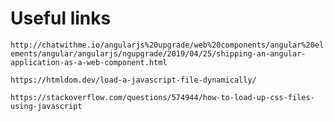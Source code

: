 # Useful links

`http://chatwithme.io/angularjs%20upgrade/web%20components/angular%20elements/angular/angularjs/ngupgrade/2019/04/25/shipping-an-angular-application-as-a-web-component.html`

`https://htmldom.dev/load-a-javascript-file-dynamically/`

`https://stackoverflow.com/questions/574944/how-to-load-up-css-files-using-javascript`

